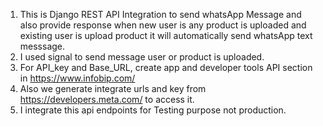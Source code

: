 1. This is Django REST API Integration to send whatsApp Message and also provide response when new user is any product is uploaded and existing user is upload product it will automatically send whatsApp text messsage.
2. I used signal to send message user or product is uploaded.
3. For API_key and Base_URL, create app and developer tools API section in https://www.infobip.com/
4. Also we generate integrate urls and key from https://developers.meta.com/ to access it.
6. I integrate this api endpoints for Testing purpose not production. 
